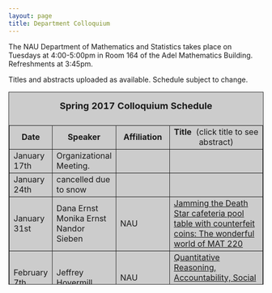 ```yaml
---
layout: page
title: Department Colloquium
---
```


The NAU Department of Mathematics and Statistics takes place on Tuesdays at 4:00-5:00pm in Room 164 of the Adel Mathematics
Building. Refreshments at 3:45pm.

Titles and abstracts uploaded as available.  Schedule subject to change.  


<table width="90%" height="381" border="" align="center" bordercolor="#333333" bgcolor="#CCCCCC">
<caption>
<center>
  <p><b><font size="+1">Spring 2017 Colloquium Schedule</font></b></p>
  </center>
</caption>

<tbody>
<tr>
<td width="17%">
<center>
  <b>Date</b>
</center></td>

<td width="16%">
<center>
  <b>Speaker</b>
</center></td>

<td width="12%">
<center>
  <b>Affiliation</b>
</center></td>

<td width="55%">
<center>
  <b>Title&nbsp;</b> (click title to see abstract)
</center></td>
</tr>

<tr>
<td>January 17th</td>
<td>Organizational Meeting.</td>
<td></td>
<td></td>
</tr>

<tr>
<td>January 24th</td>
<td>cancelled due to snow</td>
<td></td>
<td></td>
</tr>

<tr>
<td>January 31st</td>
<td>Dana Ernst<br>
Monika Ernst<br>
Nandor Sieben</td>
<td>NAU</td>
<td><a href="{{ site.baseurl }}/colloquium_files/sieben_013117.pdf" target="_blank">
Jamming the Death Star cafeteria pool table with counterfeit coins:
The wonderful world of MAT 220
</a></td>
</tr>

<tr>
<td>February 7th</td>
<td>Jeffrey Hovermill</td>
<td>NAU</td>
<td><a href="{{ site.baseurl }}/colloquium_files/hovermill_020717.pdf" target="_blank">
Quantitative Reasoning, Accountability, Social Justice, 
and Liberal Education
</a></td>
</tr>

<tr>
<td>February 14th</td>
<td>Dr. Benjamin Ruddell</td>
<td>NAU<br>School of Informatics, Computing, and Cyber Systems </td>
<td><a href="{{ site.baseurl }}/colloquium_files/ruddell_021417.pdf" target="_blank">
Information Theory in the Geosciences
</a></td>
</tr>

<tr>
<td>February 21st</td>
<td>Maya Chhetri</td>
<td>UNC-Greensboro</td>
<td><a href="{{ site.baseurl }}/colloquium_files/chhetri_022117.pdf" target="_blank">
Asymptotically linear systems
</a></td>
</tr>

<tr>
<td>February 28th</td>
<td>Brent Burch</td>
<td>NAU</td>
<td><a href="{{ site.baseurl }}/colloquium_files/burch_022817.pdf" target="_blank">
Comparing sampling strategies to estimate the age characteristics of a forest
</a></td>
</tr>

<tr>
<td>March 7th</td>
<td>Michael Falk</td>
<td>NAU</td>
<td><a href="{{ site.baseurl }}/colloquium_files/falk_030717.pdf" target="_blank">
Resolution of singularities and the Milnor fiber boundary
</a></td>
</tr>

<tr>
<td>March 14th</td>
<td>Spring Break</td>
<td></td>
<td></td>
</tr>


<tr>
<td>March 21st</td>
<td>Shafiu Jibrin</td>
<td>NAU</td>
<td><a href="{{ site.baseurl }}/colloquium_files/jibrin_032117.pdf" target="_blank">
Finding an Interior Point of a Spectrahedron Using Infeasible Newton's Method 
</a></td>
</tr>

<tr>
<td>March 28th</td>
<td>TBD</td>
<td></td>
<td></td>
</tr>

<tr>
<td>April 4th</td>
<td>Bianca Luedecker</td>
<td>NAU</td>
<td><a href="{{ site.baseurl }}/colloquium_files/leudecker_040417.pdf" target="_blank">
TBD
</a></td>
</tr>

<tr>
<td>April 11th</td>
<td>Shafiu Jibrin</td>
<td>NAU</td>
<td><a href="{{ site.baseurl }}/colloquium_files/jibrin_041117.pdf" target="_blank">
TBD
</a></td>
</tr>

<tr>
<td>April 18th</td>
<td>Phillip Doi</td>
<td>NAU</td>
<td><a href="{{ site.baseurl }}/colloquium_files/doi_041817.pdf" target="_blank">
M.S. Thesis 
</a></td>
</tr>


<tr>
<td>April 25th</td>
<td>Honors Week</td>
<td></td>
<td></td>
</tr>

<tr>
<td>May 2nd</td>
<td>Zachary Parker</td>
<td>NAU</td>
<td><a href="{{ site.baseurl }}/colloquium_files/parker_050217.pdf" target="_blank">
M.S. Thesis
</a></td>
</tr>


